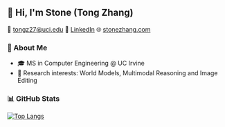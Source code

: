 ## 👋 Hi, I'm Stone (Tong Zhang)

📧 [tongz27@uci.edu](mailto:tongz27@uci.edu)  🔗 [LinkedIn](https://www.linkedin.com/in/tong-zhang-stone/)  🌐 [stonezhang.com](https://stonezhang.com)
### 🚀 About Me

- 🎓 MS in Computer Engineering @ UC Irvine  
- 🔬 Research interests: World Models, Multimodal Reasoning and Image Editing 


### 📊 GitHub Stats

[![Top Langs](https://yu-readme.vercel.app/api/top-langs/?username=the-star-sea&layout=compact&theme=algolia)](https://github.com/anuraghazra/github-readme-stats)



